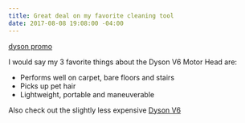 ```yaml
---
title: Great deal on my favorite cleaning tool
date: 2017-08-08 19:08:00 -04:00
---
```


<a target="_blank" href="https://www.amazon.com/Dyson-Motor-Head-Cord-free-Vacuum/dp/B00SMLJQ72/ref=sr_1_4?s=home-garden&amp;ie=UTF8&amp;qid=1502233332&amp;sr=1-4&amp;keywords=dyson+vacuum&_encoding=UTF8&tag=rachelslurs-20&linkCode=ur2&linkId=2007e7968cabc7aaabfa50aeb95c8b8b&camp=1789&creative=9325">dyson promo</a><img src="//ir-na.amazon-adsystem.com/e/ir?t=rachelslurs-20&l=ur2&o=1" width="1" height="1" border="0" alt="" style="border:none !important; margin:0px !important;" />

I would say my 3 favorite things about the Dyson V6 Motor Head are:
* Performs well on carpet, bare floors and stairs
* Picks up pet hair
* Lightweight, portable and maneuverable

Also check out the slightly less expensive [Dyson V6](https://www.amazon.com/dp/B00SMLJPIC/ref=psdc_510112_t1_B00SMLJQ72?&_encoding=UTF8&tag=rachelslurs-20&linkCode=ur2&linkId=63fca7bb4c94d00e80cf9be549c6471d&camp=1789&creative=9325)